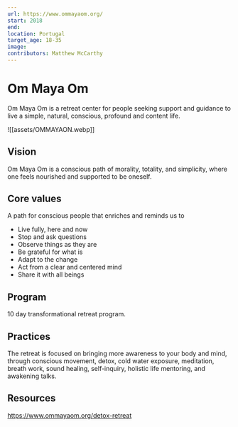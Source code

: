 ```yaml
---
url: https://www.ommayaom.org/
start: 2018
end: 
location: Portugal
target_age: 18-35
image: 
contributors: Matthew McCarthy
---
```


# Om Maya Om

Om Maya Om is a retreat center for people seeking support and guidance to live a simple, natural, conscious, profound and content life.

![[assets/OMMAYAON.webp]]

## Vision  

Om Maya Om is a conscious path of morality, totality, and simplicity, where one feels nourished and supported to be oneself.

## Core values 

A path for conscious people that enriches and reminds us to

- Live fully, here and now
- Stop and ask questions
- Observe things as they are
- Be grateful for what is
- Adapt to the change
- Act from a clear and centered mind
- Share it with all beings

## Program

10 day transformational retreat program. 

## Practices 

The retreat is focused on bringing more awareness to your body and mind, through conscious movement, detox, cold water exposure, meditation, breath work, sound healing, self-inquiry, holistic life mentoring, and awakening talks.

## Resources 

https://www.ommayaom.org/detox-retreat
